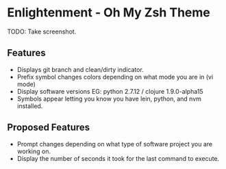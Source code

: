 # Enlightenment - Oh My Zsh Theme

TODO: Take screenshot.

## Features
 - Displays git branch and clean/dirty indicator.
 - Prefix symbol changes colors depending on what mode you are in (vi mode)
 - Display software versions EG: python 2.7.12 / clojure 1.9.0-alpha15
 - Symbols appear letting you know you have lein, python, and nvm installed.

## Proposed Features
 - Prompt changes depending on what type of software project you are working on.
 - Display the number of seconds it took for the last command to execute.
